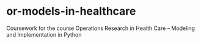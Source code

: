 # or-models-in-healthcare
Coursework for the course Operations Research in Health Care – Modeling and Implementation in Python 
